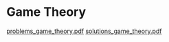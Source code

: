 # Game Theory

[problems_game_theory.pdf](problems_game_theory.pdf)
[solutions_game_theory.pdf](solutions_game_theory.pdf)
